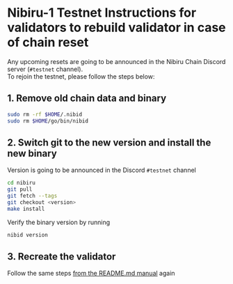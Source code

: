 # Nibiru-1 Testnet Instructions for validators to rebuild validator in case of chain reset

  Any upcoming resets are going to be announced in the Nibiru Chain Discord server (`#testnet` channel).  
  To rejoin the testnet, please follow the steps below:

## 1. Remove old chain data and binary

  ```bash
  sudo rm -rf $HOME/.nibid
  sudo rm $HOME/go/bin/nibid
  ```
  
## 2. Switch git to the new version and install the new binary

  Version is going to be announced in the Discord `#testnet` channel

  ```bash
  cd nibiru
  git pull
  git fetch --tags
  git checkout <version>
  make install
  ```
  Verify the binary version by running 
  
  ```bash
  nibid version
  ```
 
## 3. Recreate the validator

Follow the same steps [from the README.md manual](https://github.com/NibiruChain/Networks/blob/main/Testnet/Nibiru-testnet-1/README.md#create-nibiru-1-testnet-validator) again
